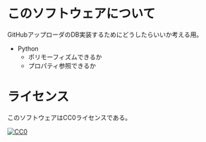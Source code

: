 ﻿# このソフトウェアについて

GitHubアップローダのDB実装するためにどうしたらいいか考える用。

* Python
    * ポリモーフィズムできるか
    * プロパティ参照できるか

# ライセンス

このソフトウェアはCC0ライセンスである。

[![CC0](http://i.creativecommons.org/p/zero/1.0/88x31.png "CC0")](http://creativecommons.org/publicdomain/zero/1.0/deed.ja)

